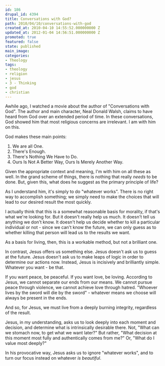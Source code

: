 ```yaml
---
id: 186
drupal_id: 4394
title: Conversations with God?
path: 2010/04/10/conversations-with-god
created_at: 2010-04-10 14:55:52.000000000 Z
updated_at: 2012-01-04 14:56:51.000000000 Z
promoted: true
featured: false
state: published
main_image: 
categories:
- Theology
tags:
- theology
- religion
- jesus
- 3 - Thinking
- god
- christian
---
```

Awhile ago, I watched a movie about the author of "Conversations with God". The author and main character, Neal Donald Walsh, claims to have heard from God over an extended period of time. In these conversations, God showed him that most religious concerns are irrelevant. I am with him on this.

God makes these main points:
<ol>
	<li>We are all One.</li>
	<li>There's Enough.</li>
	<li>There's Nothing We Have to Do.</li>
	<li>Ours Is Not A Better Way, Ours Is Merely Another Way.</li>
</ol>
Given the appropriate context and meaning, I'm with him on all these as well. In the grand scheme of things, there is nothing that really <em>needs</em> to be done. But, given this, what does he suggest as the primary principle of life?

As I understand him, it's simply to do "whatever works". There is no right way to accomplish something; we simply need to make the choices that will lead to our desired result the most quickly.

I actually think that this is a somewhat reasonable basis for morality, if that's what we're looking for. But it doesn't really help us much. It doesn't tell us anything we don't know. It doesn't help us decide whether to kill a particular individual or not - since we can't know the future, we can only guess as to whether killing that person will lead us to the results we want.

As a basis for living, then, this is a workable method, but not a brilliant one.

In contrast, Jesus offers us something else. Jesus doesn't ask us to guess at the future. Jesus doesn't ask us to make leaps of logic in order to determine our actions now. Instead, Jesus is incisively and brilliantly simple. Whatever you want - be that.

If you want peace, be peaceful. If you want love, be loving. According to Jesus, we cannot separate our ends from our means. We cannot pursue peace through violence, we cannot achieve love through hatred. "Whoever lives by the sword will die by the sword" - whatever means we choose will always be present in the ends.

And so, for Jesus, we must live from a deeply burning integrity, regardless of the result.

Jesus, in my understanding, asks us to look deeply into each moment and decision, and determine what is intrinsically desirable there. Not, "What can we stomach now, to get what we want later?" But rather, "What decision at this moment most fully and authentically comes from me?" Or, "What do I value most deeply?"

In his provocative way, Jesus asks us to ignore "whatever works", and to turn our focus instead on whatever <em>is </em><em>beautiful</em>.
